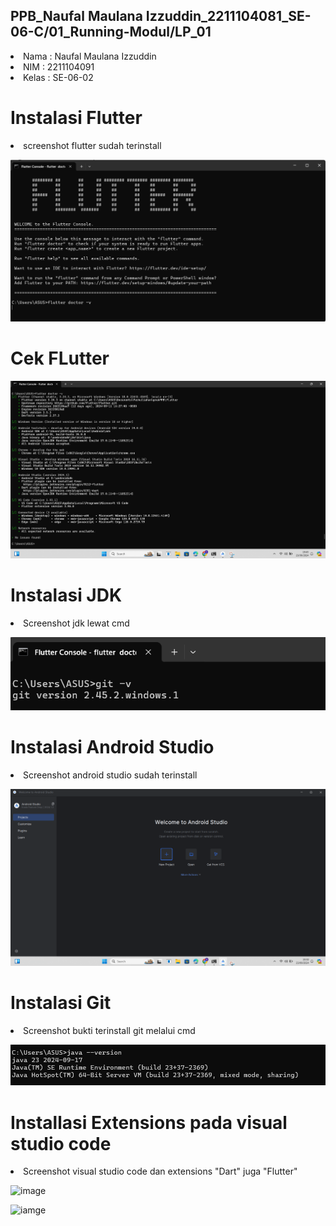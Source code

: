 
## PPB_Naufal Maulana Izzuddin_2211104081_SE-06-C/01_Running-Modul/LP_01

<li> Nama   : Naufal Maulana Izzuddin
<li> NIM    : 2211104091
<li> Kelas  : SE-06-02

# Instalasi Flutter
<li> screenshot flutter sudah terinstall

![image](img/flutter.png)

# Cek FLutter

![image](img/cek_flutter.png)

# Instalasi JDK
<li> Screenshot jdk lewat cmd

![image](img/jdk.png)

# Instalasi Android Studio
<li> Screenshot android studio sudah terinstall

![image](img/android_studio.png)

# Instalasi Git
<li> Screenshot bukti terinstall git melalui cmd

![image](img/git.png)

# Installasi Extensions pada visual studio code
<li> Screenshot visual studio code dan extensions "Dart" juga "Flutter"

![image](img/ektension_dart.png)
<br>

![iamge](img/ektension_flutter.png)

